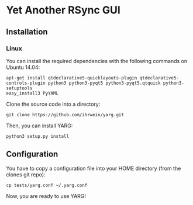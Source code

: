 # Yet Another RSync GUI

## Installation

### Linux

You can install the required dependencies with the following commands on Ubuntu 14.04:
```
apt-get install qtdeclarative5-quicklayouts-plugin qtdeclarative5-controls-plugin python3 python3-pyqt5 python3-pyqt5.qtquick python3-setuptools
easy_install3 PyYAML
```

Clone the source code into a directory:
```
git clone https://github.com/ihrwein/yarg.git
```

Then, you can install YARG:
```
python3 setup.py install
```

## Configuration

You have to copy a configuration file into your HOME directory (from the clones git repo):
```
cp tests/yarg.conf ~/.yarg.conf
```
Now, you are ready to use YARG!
